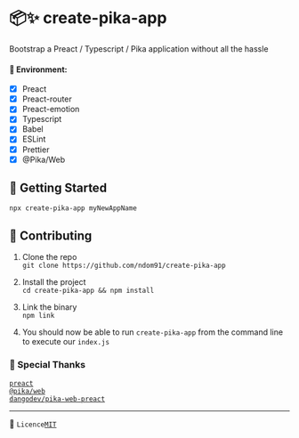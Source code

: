 # 📦✨ create-pika-app

Bootstrap a Preact / Typescript / Pika application without all the hassle

#### 🌲 Environment:

- [x] Preact
- [x] Preact-router
- [x] Preact-emotion
- [x] Typescript
- [x] Babel
- [x] ESLint
- [x] Prettier
- [x] @Pika/Web

## 🛫 Getting Started

```
npx create-pika-app myNewAppName
```

## 🚧 Contributing

1. Clone the repo  
   `git clone https://github.com/ndom91/create-pika-app`

2. Install the project  
   `cd create-pika-app && npm install`

3. Link the binary  
   `npm link`

4. You should now be able to run `create-pika-app` from the command line to execute our `index.js`

### 🙏 Special Thanks

[`preact`](https://preactjs.com)  
[`@pika/web`](https://pika.dev)  
[`dangodev/pika-web-preact`](https://github.com/dangodev/pika-web-react)

---

📝 `Licence`[`MIT`](https://opensource.org/licenses/MIT)
